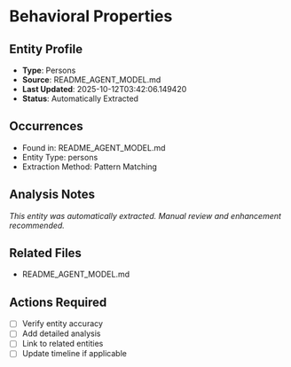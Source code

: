 # Behavioral Properties

## Entity Profile
- **Type**: Persons
- **Source**: README_AGENT_MODEL.md
- **Last Updated**: 2025-10-12T03:42:06.149420
- **Status**: Automatically Extracted

## Occurrences
- Found in: README_AGENT_MODEL.md
- Entity Type: persons
- Extraction Method: Pattern Matching

## Analysis Notes
*This entity was automatically extracted. Manual review and enhancement recommended.*

## Related Files
- README_AGENT_MODEL.md

## Actions Required
- [ ] Verify entity accuracy
- [ ] Add detailed analysis
- [ ] Link to related entities
- [ ] Update timeline if applicable
